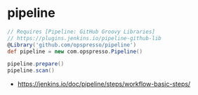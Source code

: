 # pipeline

```groovy
// Requires [Pipeline: GitHub Groovy Libraries]
// https://plugins.jenkins.io/pipeline-github-lib
@Library('github.com/opspresso/pipeline')
def pipeline = new com.opspresso.Pipeline()

pipeline.prepare()
pipeline.scan()
```

* <https://jenkins.io/doc/pipeline/steps/workflow-basic-steps/>
